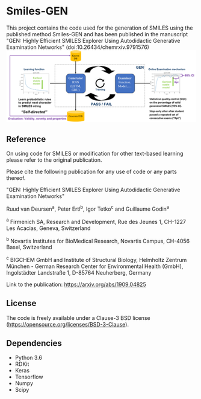 # Smiles-GEN
This project contains the code used for the generation of SMILES using the published method Smiles-GEN and has been published in the manuscript "GEN: Highly Efficient SMILES Explorer Using Autodidactic Generative Examination Networks" (doi:10.26434/chemrxiv.9791576)
![GEN Framework](Smiles-GEN_explained.png)

## Reference
On using code for SMILES or modification for other text-based learning please refer to the original publication.

Please cite the following publication for any use of code or any parts thereof.

"GEN: Highly Efficient SMILES Explorer Using Autodidactic Generative Examination Networks"

Ruud van Deursen<sup>a</sup>, Peter Ertl<sup>b</sup>, Igor Tetko<sup>c</sup> and Guillaume Godin<sup>a</sup>

<sup>a</sup> Firmenich SA, Research and Development, Rue des Jeunes 1, CH-1227 Les Acacias, Geneva, Switzerland

<sup>b</sup> Novartis Institutes for BioMedical Research, Novartis Campus, CH-4056 Basel, Switzerland

<sup>c</sup> BIGCHEM GmbH  and Institute of Structural Biology, Helmholtz Zentrum München - German Research Center for Environmental Health (GmbH),  Ingolstädter Landstraße 1,  D-85764 Neuherberg, Germany

Link to the publication: https://arxiv.org/abs/1909.04825

## License
The code is freely available under a Clause-3 BSD license (https://opensource.org/licenses/BSD-3-Clause).

## Dependencies

* Python 3.6
* RDKit
* Keras
* Tensorflow
* Numpy
* Scipy
